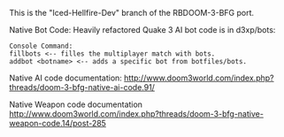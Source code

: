 This is the "Iced-Hellfire-Dev" branch of the RBDOOM-3-BFG port.

Native Bot Code:
	Heavily refactored Quake 3 AI bot code is in d3xp/bots:
	
	Console Command:
	fillbots <-- filles the multiplayer match with bots.
	addbot <botname> <-- adds a specific bot from botfiles/bots.

Native AI code documentation:
	http://www.doom3world.com/index.php?threads/doom-3-bfg-native-ai-code.91/
	
Native Weapon code documentation
	http://www.doom3world.com/index.php?threads/doom-3-bfg-native-weapon-code.14/post-285
	
